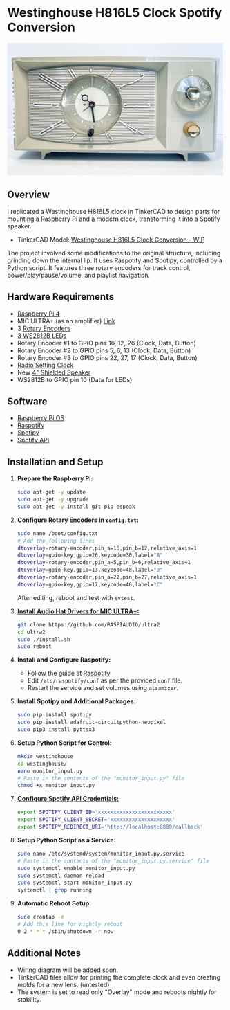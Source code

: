 # Westinghouse H816L5 Clock Spotify Conversion
![Westinghouse H816L5 Clock](https://raw.githubusercontent.com/MacGyverr/Westinghouse-Spotify-Clock/main/images/s-l500.jpg)
## Overview
I replicated a Westinghouse H816L5 clock in TinkerCAD to design parts for mounting a Raspberry Pi and a modern clock, transforming it into a Spotify speaker.

- TinkerCAD Model: [Westinghouse H816L5 Clock Conversion - WIP](https://www.tinkercad.com/things/fx6p13KGLE0-westinghouse-h816l5-clock-conversion-wip)
  
The project involved some modifications to the original structure, including grinding down the internal lip. It uses Raspotify and Spotipy, controlled by a Python script. It features three rotary encoders for track control, power/play/pause/volume, and playlist navigation.

## Hardware Requirements
- [Raspberry Pi 4](https://www.amazon.com/gp/product/B07TD43PDZ)
- MIC ULTRA+ (as an amplifier) [Link](https://raspiaudio.com/produit/ultra)
- 3 [Rotary Encoders](https://www.amazon.com/gp/product/B07T3672VK)
- [3 WS2812B LEDs](https://www.amazon.com/gp/product/B01CDTEG1O/)
- Rotary Encoder #1 to GPIO pins 16, 12, 26 (Clock, Data, Button)
- Rotary Encoder #2 to GPIO pins 5, 6, 13 (Clock, Data, Button)
- Rotary Encoder #3 to GPIO pins 22, 27, 17 (Clock, Data, Button)
- [Radio Setting Clock](https://www.amazon.com/gp/product/B08CV4481V/)
- New [4" Shielded Speaker](https://www.amazon.com/gp/product/B0002ZPSPA)
- WS2812B to GPIO pin 10 (Data for LEDs)

## Software
- [Raspberry Pi OS](https://www.raspberrypi.com/software/operating-systems/)
- [Raspotify](https://dtcooper.github.io/raspotify/)
- [Spotipy](https://spotipy.readthedocs.io/)
- [Spotify API](https://developer.spotify.com/dashboard)

## Installation and Setup
1. **Prepare the Raspberry Pi:**
    ```bash
    sudo apt-get -y update
    sudo apt-get -y upgrade
    sudo apt-get -y install git pip espeak
    ```

2. **Configure Rotary Encoders in `config.txt`:**
    ```bash
    sudo nano /boot/config.txt
    # Add the following lines
    dtoverlay=rotary-encoder,pin_a=16,pin_b=12,relative_axis=1
    dtoverlay=gpio-key,gpio=26,keycode=30,label="A"
    dtoverlay=rotary-encoder,pin_a=5,pin_b=6,relative_axis=1
    dtoverlay=gpio-key,gpio=13,keycode=48,label="B"
    dtoverlay=rotary-encoder,pin_a=22,pin_b=27,relative_axis=1
    dtoverlay=gpio-key,gpio=17,keycode=46,label="C"
    ```
    After editing, reboot and test with `evtest`.

3. [**Install Audio Hat Drivers for MIC ULTRA+:**](https://forum.raspiaudio.com/t/ultra-installation-guide/21)
    ```bash
    git clone https://github.com/RASPIAUDIO/ultra2
    cd ultra2
    sudo ./install.sh
    sudo reboot
    ```

4. **Install and Configure Raspotify:**
    - Follow the guide at [Raspotify](https://dtcooper.github.io/raspotify/)
    - Edit `/etc/raspotify/conf` as per the provided `conf` file.
    - Restart the service and set volumes using `alsamixer`.

5. **Install Spotipy and Additional Packages:**
    ```bash
    sudo pip install spotipy
    sudo pip install adafruit-circuitpython-neopixel
    sudo pip3 install pyttsx3
    ```

6. **Setup Python Script for Control:**
    ```bash
    mkdir westinghouse
    cd westinghouse/
    nano monitor_input.py
    # Paste in the contents of the "monitor_input.py" file
    chmod +x monitor_input.py
    ```

7. [**Configure Spotify API Credentials:**](https://stackoverflow.com/questions/33444733/setting-spotify-credentials-using-spotipy)
    ```bash
    export SPOTIPY_CLIENT_ID='xxxxxxxxxxxxxxxxxxxxxxxx'
    export SPOTIPY_CLIENT_SECRET='xxxxxxxxxxxxxxxxxxxx'
    export SPOTIPY_REDIRECT_URI='http://localhost:8080/callback'
    ```

8. **Setup Python Script as a Service:**
    ```bash
    sudo nano /etc/systemd/system/monitor_input.py.service
    # Paste in the contents of the "monitor_input.py.service" file
    sudo systemctl enable monitor_input.py
    sudo systemctl daemon-reload
    sudo systemctl start monitor_input.py
    systemctl | grep running
    ```

9. **Automatic Reboot Setup:**
    ```bash
    sudo crontab -e
    # Add this line for nightly reboot
    0 2 * * * /sbin/shutdown -r now
    ```

## Additional Notes
- Wiring diagram will be added soon.
- TinkerCAD files allow for printing the complete clock and even creating molds for a new lens. (untested)
- The system is set to read only "Overlay" mode and reboots nightly for stability.
